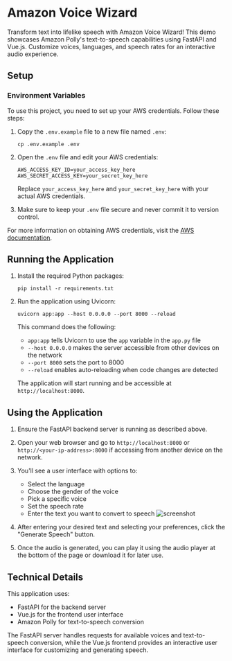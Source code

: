 # Amazon Voice Wizard

Transform text into lifelike speech with Amazon Voice Wizard! This demo showcases Amazon Polly's text-to-speech capabilities using FastAPI and Vue.js. Customize voices, languages, and speech rates for an interactive audio experience.

## Setup

### Environment Variables

To use this project, you need to set up your AWS credentials. Follow these steps:

1. Copy the `.env.example` file to a new file named `.env`:
    ```
    cp .env.example .env
    ```

2. Open the `.env` file and edit your AWS credentials:
    ```
    AWS_ACCESS_KEY_ID=your_access_key_here
    AWS_SECRET_ACCESS_KEY=your_secret_key_here
    ```
    Replace `your_access_key_here` and `your_secret_key_here` with your actual AWS credentials.

3. Make sure to keep your `.env` file secure and never commit it to version control.

For more information on obtaining AWS credentials, visit the [AWS documentation](https://docs.aws.amazon.com/general/latest/gr/aws-sec-cred-types.html#access-keys-and-secret-access-keys).

## Running the Application

1. Install the required Python packages:
    ```
    pip install -r requirements.txt
    ```

2. Run the application using Uvicorn:
    ```
    uvicorn app:app --host 0.0.0.0 --port 8000 --reload
    ```
    This command does the following:
    - `app:app` tells Uvicorn to use the `app` variable in the `app.py` file
    - `--host 0.0.0.0` makes the server accessible from other devices on the network
    - `--port 8000` sets the port to 8000
    - `--reload` enables auto-reloading when code changes are detected

    The application will start running and be accessible at `http://localhost:8000`.

## Using the Application

1. Ensure the FastAPI backend server is running as described above.

2. Open your web browser and go to `http://localhost:8000` or `http://<your-ip-address>:8000` if accessing from another device on the network.

3. You'll see a user interface with options to:
    - Select the language
    - Choose the gender of the voice
    - Pick a specific voice
    - Set the speech rate
    - Enter the text you want to convert to speech
    ![screenshot](./assets/chrome_R5PzILDuSw.png)

4. After entering your desired text and selecting your preferences, click the "Generate Speech" button.

5. Once the audio is generated, you can play it using the audio player at the bottom of the page or download it for later use.

## Technical Details

This application uses:
- FastAPI for the backend server
- Vue.js for the frontend user interface
- Amazon Polly for text-to-speech conversion

The FastAPI server handles requests for available voices and text-to-speech conversion, while the Vue.js frontend provides an interactive user interface for customizing and generating speech.
